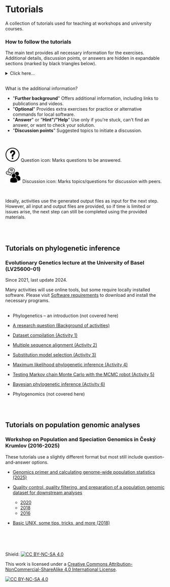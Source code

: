 # Tutorials

A collection of tutorials used for teaching at workshops and university courses.

### How to follow the tutorials

The main text provides all necessary information for the exercises. Additional details, discussion points, or answers are hidden in expandable sections (marked by black triangles below).

 <details>
  <summary>Click here...</summary>  
  
--------

... and the hidden information is revealed.

--------
</details>

<br/>

What is the additional information?

* "**Further background**" Offers additional information, including links to publications and videos.
* "**Optional**" Provides extra exercises for practice or alternative commands for local software.
* "**Answer**" or "**Hint"/"Help**" Use only if you're stuck, can't find an answer, or want to check your solution.
* "**Discussion points**" Suggested topics to initiate a discussion.

<br/>

![](./img/question_icon.png) Question icon: Marks questions to be answered.

![](./img/discussion_icon.png) Discussion icon: Marks topics/questions for discussion with peers.

<br/>

Ideally, activities use the generated output files as input for the next step. However, all input and output files are provided, so if time is limited or issues arise, the next step can still be completed using the provided materials.


<br/><br/>
## Tutorials on phylogenetic inference
### Evolutionary Genetics lecture at the University of Basel (LV25600-01)

Since 2021, last update 2024.

Many activities will use online tools, but some require locally installed software. Please visit [Software requirements](./software_requirements.md) to download and install the necessary programs.
<br/><br/>

* Phylogenetics – an introduction (not covered here)

* [A research question (Background of activities)](./research_question/README.md)

* [Dataset compilation (Activity 1)](./dataset_compilation/README.md)

* [Multiple sequence alignment (Activity 2)](./multiple_sequence_alignment/README.md)

* [Substitution model selection (Activity 3)](./substitution_model_selection/README.md)

* [Maximum likelihood phylogenetic inference (Activity 4)](./maximum_likelihood_phylogenetic_inf/README.md)

* [Testing Markov chain Monte Carlo with the MCMC robot (Activity 5)](./mcmc_robot/README.md)

* [Bayesian phylogenetic inference (Activity 6)](./bayesian_phylogenetic_inference/README.md)

* Phylogenomics (not covered here)

<br/><br/>
## Tutorials on population genomic analyses
### Workshop on Population and Speciation Genomics in Český Krumlov (2016-2025)

These tutorials use a slightly different format but most still include question-and-answer options.

* [Genomics primer and calculating genome-wide population statistics (2025)](https://evomics.org/learning/population-and-speciation-genomics/2025-population-and-speciation-genomics/population-genomics-primer-i/)

* [Quality control, quality filtering, and preparation of a population genomic dataset for downstream analyses](http://evomics.org/learning/population-and-speciation-genomics/2020-population-and-speciation-genomics/first-steps-in-genomic-data-analysis/)

	* [2020](http://evomics.org/learning/population-and-speciation-genomics/2020-population-and-speciation-genomics/first-steps-in-genomic-data-analysis/)
	* [2018](http://evomics.org/learning/population-and-speciation-genomics/2018-population-and-speciation-genomics/vcf-activity/) 
	* [2016](http://evomics.org/learning/population-and-speciation-genomics/2016-population-and-speciation-genomics/fileformats-vcftools-plink/)


* [Basic UNIX, some tips, tricks, and more (2018)](http://evomics.org/learning/population-and-speciation-genomics/2018-population-and-speciation-genomics/unix-activity/)


<br/><br/><br/><br/>
Shield: [![CC BY-NC-SA 4.0][cc-by-nc-sa-shield]][cc-by-nc-sa]

This work is licensed under a
[Creative Commons Attribution-NonCommercial-ShareAlike 4.0 International License][cc-by-nc-sa].

[![CC BY-NC-SA 4.0][cc-by-nc-sa-image]][cc-by-nc-sa]

[cc-by-nc-sa]: http://creativecommons.org/licenses/by-nc-sa/4.0/
[cc-by-nc-sa-image]: https://licensebuttons.net/l/by-nc-sa/4.0/88x31.png
[cc-by-nc-sa-shield]: https://img.shields.io/badge/License-CC%20BY--NC--SA%204.0-lightgrey.svg